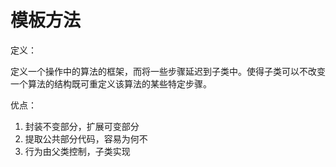 # 模板方法
定义：

定义一个操作中的算法的框架，而将一些步骤延迟到子类中。使得子类可以不改变一个算法的结构既可重定义该算法的某些特定步骤。


优点：

1. 封装不变部分，扩展可变部分
2. 提取公共部分代码，容易为何不
3. 行为由父类控制，子类实现